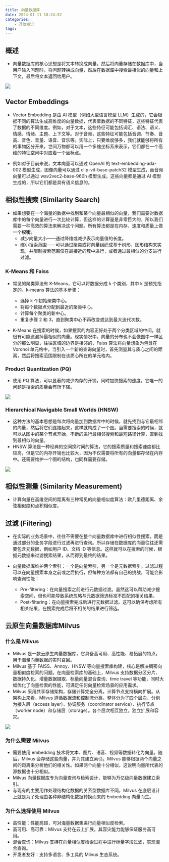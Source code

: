 ```yaml
---
title: 向量数据库
date: 2024-01-11 18:24:52
categories:
    - 其他知识
tags:
---
```


## 概述

- 向量数据库的核心思想是将文本转换成向量，然后将向量存储在数据库中，当用户输入问题时，将问题转换成向量，然后在数据库中搜索最相似的向量和上下文，最后将文本返回给用户。

![](/img/note/202402041000.png)


## Vector Embeddings

- Vector Embedding 是由 AI 模型（例如大型语言模型 LLM）生成的，它会根据不同的算法生成高维度的向量数据，代表着数据的不同特征，这些特征代表了数据的不同维度。例如，对于文本，这些特征可能包括词汇、语法、语义、情感、情绪、主题、上下文等。对于音频，这些特征可能包括音调、节奏、音高、音色、音量、语音、音乐等。实际上，只要维度够多，我们就能够将所有的事物区分开来，世间万物都可以用一个多维坐标系来表示，它们都在一个高维的特征空间中对应着一个坐标点。

- 例如对于目前来说，文本向量可以通过 OpenAI 的 text-embedding-ada-002 模型生成，图像向量可以通过 clip-vit-base-patch32 模型生成，而音频向量可以通过 wav2vec2-base-960h 模型生成。这些向量都是通过 AI 模型生成的，所以它们都是具有语义信息的。


## 相似性搜索 (Similarity Search)

- 如果想要在一个海量的数据中找到和某个向量最相似的向量，我们需要对数据库中的每个向量进行一次比较计算，但这样的计算量是非常巨大的，所以我们需要一种高效的算法来解决这个问题。所有算法都是在内存、速度和质量上做一个**权衡**。
    - 减少向量大小——通过降维或减少表示向量值的长度。
    - 缩小搜索范围——可以通过聚类或将向量组织成基于树形、图形结构来实现，并限制搜索范围仅在最接近的簇中进行，或者通过最相似的分支进行过滤。

### K-Means 和 Faiss

- 常见的聚类算法有 K-Means，它可以将数据分成 k 个类别，其中 k 是预先指定的。k-means 算法的基本步骤：
    - 选择 k 个初始聚类中心。
    - 将每个数据点分配到最近的聚类中心。
    - 计算每个聚类的新中心。
    - 重复步骤 2 和 3，直到聚类中心不再改变或达到最大迭代次数。

- K-Means 在搜索的时候，如果搜索的内容正好处于两个分类区域的中间，就很有可能遗漏掉最相似的向量。现实情况中，向量的分布也不会像图中一样区分的那么明显，往往区域的边界是相邻的，Faiss 算法将向量想象为包含在 Voronoi 单元格中，当引入一个新的查询向量时，首先测量其与质心之间的距离，然后将搜索范围限制在该质心所在的单元格内。

### Product Quantization (PQ)

- 使用 PQ 算法，可以显著的减少内存的开销，同时加快搜索的速度，它唯一的问题是搜索的质量会有所下降。

![](/img/note/202402041025.png)

### Hierarchical Navigable Small Worlds (HNSW)

- 这种方法的基本思想是每次将向量加到数据库中的时候，就先找到与它最相邻的向量，然后将它们连接起来，这样就构成了一个图。当需要搜索的时候，就可以从图中的某个节点开始，不断的进行最相邻搜索和最短路径计算，直到找到最相似的向量。
- HNSW 算法是一种经典的空间换时间的算法，它的搜索质量和搜索速度都比较高，但是它的内存开销也比较大，因为不仅需要将所有的向量都存储在内存中。还需要维护一个图的结构，也同样需要存储。

![](/img/note/202402041027.jpeg)


## 相似性测量 (Similarity Measurement)

- 计算向量在高维空间的距离有三种常见的向量相似度算法：欧几里德距离、余弦相似度和点积相似度。

## 过滤 (Filtering)

- 在实际的业务场景中，往往不需要在整个向量数据库中进行相似性搜索，而是通过部分的业务字段进行过滤再进行查询。所以存储在数据库的向量往往还需要包含元数据，例如用户 ID、文档 ID 等信息。这样就可以在搜索的时候，根据元数据来过滤搜索结果，从而得到最终的结果。

- 向量数据库维护两个索引：一个是向量索引，另一个是元数据索引。过滤过程可以在向量搜索本身之前或之后执行，但每种方法都有自己的挑战，可能会影响查询性能：
    - Pre-filtering：在向量搜索之前进行元数据过滤。虽然这可以帮助减少搜索空间，但也可能导致系统忽略与元数据筛选标准不匹配的相关结果。
    - Post-filtering：在向量搜索完成后进行元数据过滤。这可以确保考虑所有相关结果，在搜索完成后将不相关的结果进行筛选。


## 云原生向量数据库Milvus

### 什么是 Milvus
- Milvus 是一款云原生向量数据库，它具备高可用、高性能、易拓展的特点，用于海量向量数据的实时召回。
- Milvus 基于 FAISS、Annoy、HNSW 等向量搜索库构建，核心是解决稠密向量相似度检索的问题。在向量检索库的基础上，Milvus 支持数据分区分片、数据持久化、增量数据摄取、标量向量混合查询、time travel 等功能，同时大幅优化了向量检索的性能，可满足任何向量检索场景的应用需求。
- Milvus 采用共享存储架构，存储计算完全分离，计算节点支持横向扩展。从架构上来看，Milvus 遵循数据流和控制流分离，整体分为了四个层次，分别为接入层（access layer）、协调服务（coordinator service）、执行节点（worker node）和存储层（storage）。各个层次相互独立，独立扩展和容灾。

![](/img/note/202401241550.png)

### 为什么需要 Milvus
- 需要使用 embedding 技术将文本、图片、语音、视频等数据转化为向量。随后，Milvus 会存储这些向量，并为其建立索引。Milvus 能够根据两个向量之间的距离来分析他们的相关性。如果两个向量十分相似，这说明向量所代表的源数据也十分相似。
- Milvus 向量数据库专为向量查询与检索设计，能够为万亿级向量数据建立索引。
- 与现有的主要用作处理结构化数据的关系型数据库不同，Milvus 在底层设计上就是为了处理由各种非结构化数据转换而来的 Embedding 向量而生。

### 为什么选择使用 Milvus
- 高性能：性能高超，可对海量数据集进行向量相似度检索。
- 高可用、高可靠：Milvus 支持在云上扩展，其容灾能力能够保证服务高可用。
- 混合查询：Milvus 支持在向量相似度检索过程中进行标量字段过滤，实现混合查询。
- 开发者友好：支持多语言、多工具的 Milvus 生态系统。
